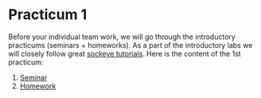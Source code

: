 # Practicum 1
Before your individual team work, we will go through the introductory practicums (seminars + homeworks). As a part of the introductory labs we will closely follow great [sockeye tutorials](https://github.com/awslabs/sockeye/tree/master/tutorials). Here is the content of the 1st practicum:
1. [Seminar](/seminar.md)
2. [Homework](/homework.md)